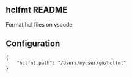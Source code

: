 ## hclfmt README

Format hcl files on vscode

## Configuration
```
{
    "hclfmt.path": "/Users/myuser/go/hclfmt"
}
```
